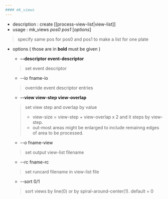 ```yaml
---
#### mk_views
---
```


+ description : create [[process-view-list|view-list]]  
+ usage : mk_views *pos0* *pos1* [*options*]  
> specify same pos for pos0 and pos1 to make a list for one plate  

+ options ( those are in **bold** must be given )
  - **--descriptor event-descriptor**
  > set event descriptor  

  - --io fname-io
  > override event descriptor entries  

  - **--view view-step view-overlap**
  > set view step and overlap by value  
  > - view-size = view-step + view-overlap x 2 and it steps by view-step.  
  > - out-most areas might be enlarged to include remainng edges of area to be processed.  

  - --o fname-view
  > set output view-list filename  

  - --rc fname-rc
  > set runcard filename in view-list file  

  - --sort 0/1
  > sort views by line(0) or by spiral-around-center(1). default = 0  
